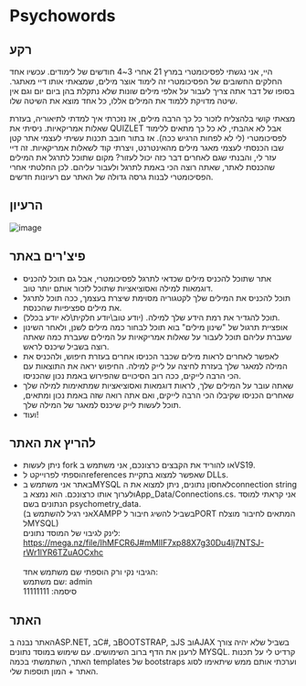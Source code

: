 # Psychowords
## רקע
היי, אני נגשתי לפסיכומטרי במרץ 21 אחרי 3~4 חודשים של לימודים. עכשיו אחד החלקים החשובים של הפסיכומטרי זה לימוד אוצר מילים, שמצאתי אותו דיי מאתגר. בסופו של דבר אתה צריך לעבור על אלפי מילים שונות שלא נתקלת בהן ביום יום וגם אין שיטה מדויקת ללמוד את המילים אללו, כל אחד מוצא את השיטה שלו.

מצאתי קושי בלהצליח לזכור כל כך הרבה מילים, אז נזכרתי איך למדתי לתיאוריה, בעזרת שאלות אמריקאיות. ניסיתי את QUIZLET אבל לא אהבתי, לא כל כך מתאים ללימוד לפסיכומטרי (לי לא לפחות הרגיש ככה). אז בתור חובב תכנות עשיתי לעצמי אתר קטן שבו הכנסתי לעצמי מאגר מילים מהאינטרנט, ויצרתי קוד לשאלות אמריקאיות. זה דיי עזר לי, והבנתי שגם לאחרים דבר כזה יכול לעזור? מקום שתוכל לתרגל את המילים שהכנסת לאתר, שאתה רוצה הכי באמת לתרגל ולעבור עליהם. לכן החלטתי אחרי הפסיכומטרי לבנות גרסה גדולה של האתר עם רעיונות חדשים.

## הרעיון

![image](https://github.com/NavehVH/Psychowords/assets/94969200/98bc27fb-229c-4104-b32e-e24f539f2cb4)



## פיצ'רים באתר
- אתר שתוכל להכניס מילים שכדאי לתרגל לפסיכומטרי, אבל גם תוכל להכניס דוגמאות למילה ואסוציאציות שתוכל לזכור אותם יותר טוב.
- תוכל להכניס את המילים שלך לקטגוריה מסוימת שיצרת בעצמך, ככה תוכל לתרגל את מילים ספציפיות שהכנסת.
- תוכל להגדיר את רמת הידע שלך למילה. (יודע טוב\יודע חלקית\לא יודע בכלל).
- אופציית תרגול של "שינון מילים" בוא תוכל לבחור כמה מילים לשנן, ולאחר השינון שעברת עליהם תוכל לעבור על שאלות אמריקאיות על המילים שעברת כמה שאתה רוצה בשביל שיכנס לראש.
- לאפשר לאחרים לראות מילים שכבר הכניסו אחרים בעזרת חיפוש, ולהכניס את המילה למאגר שלך בעזרת לחיצה על לייק למילה. החיפוש יראה את התוצאות עם הכי הרבה לייקים, ככה רוב הסיכויים שהפירוש באמת נכון שהכניסו.
- שאתה עובר על המילים שלך, לראות דוגמאות ואסוציאציות שמתאימות למילה שלך שאחרים הכניסו שקיבלו הכי הרבה לייקים, ואם אתה רואה שזה באמת נכון ומתאים, תוכל לעשות לייק שיכנס למאגר של המילה שלך.
- ועוד!
<!--
<details dir="rtl">
  <summary>היי</summary>
  

  ### משהו

</details>
<!-->
## להריץ את האתר
- ניתן לעשות fork או להוריד את הקבצים כרצונכם, אני משתמש בVS19. <br/>
- הוספתי לפרוייקט לreferences שאפשר למצוא בתקיית DLLs.
- באתר אני משתמש בMYSQL לאחסון נתונים, ניתן למצוא את הconnection string ולערוך אותו כרצונכם. הוא נמצא בApp_Data/Connections.cs. אני קראתי למוסד הנתונים בשם psychometry_data.<br/>
(אני רגיל להשתמש בXAMPP בשביל להשיג חיבור לPORT המתאים לחיבור מוצלח לMYSQL)<br/>
לינק לגיבוי של המוסד נתונים: https://mega.nz/file/IhMFCR6J#mMlIF7xp88X7g30Du4lj7NTSJ-rWr1lYR6TZuAOCxhc
<br/><br/>
הגיבוי נקי ורק הוספתי שם משתמש אחד:<br/>
שם משתמש: admin<br/>
סיסמה: 11111111

## האתר
האתר נבנה בASP.NET, בC#, בBOOTSTRAP, בJS ובAJAX בשביל שלא יהיה צורך לרענן את הדף ברוב השימושים.
עם שימוש במוסד נתונים MYSQL.
קרדיט לי על תכנות האתר, השתמשתי בכמה templates של bootstraps וערכתי אותם ממש שיתאימו לסוג האתר + המון תוספות שלי.
